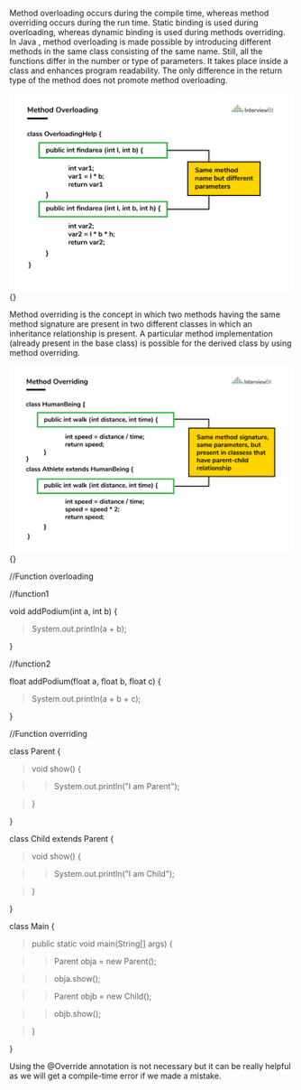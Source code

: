 Method overloading occurs during the compile time, whereas method
overriding occurs during the run time. Static binding is used during
overloading, whereas dynamic binding is used during methods overriding.
In Java , method overloading is made possible by introducing different
methods in the same class consisting of the same name. Still, all the
functions differ in the number or type of parameters. It takes place
inside a class and enhances program readability. The only difference in
the return type of the method does not promote method overloading.

![](image30.png){}

Method overriding is the concept in which two methods having the same
method signature are present in two different classes in which an
inheritance relationship is present. A particular method implementation
(already present in the base class) is possible for the derived class by
using method overriding.

![](image31.png){}

//Function overloading

//function1

void addPodium(int a, int b) {

> System.out.println(a + b);

}

//function2

float addPodium(float a, float b, float c) {

> System.out.println(a + b + c);

}

//Function overriding

class Parent {

> void show() {

> > System.out.println(\"I am Parent\");

> }

}

class Child extends Parent {

> void show() {

> > System.out.println(\"I am Child\");

> }

}

class Main {

> public static void main(String\[\] args) {

> > Parent obja = new Parent();

> > obja.show();

> > Parent objb = new Child();

> > objb.show();

> }

}

Using the \@Override annotation is not necessary but it can be really
helpful as we will get a compile-time error if we made a mistake.